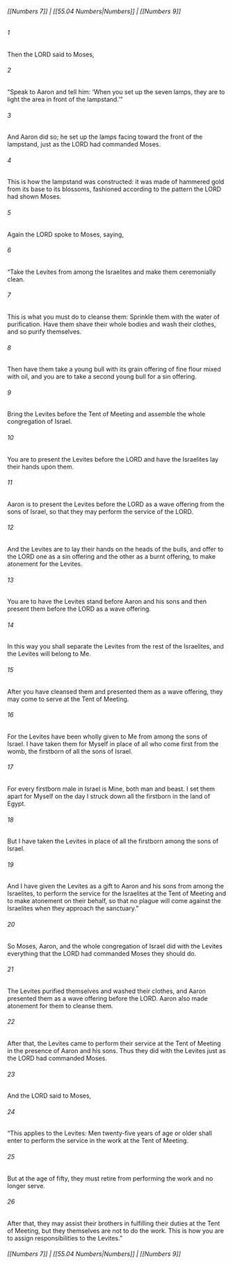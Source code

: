 
###### [[Numbers 7]] | [[55.04 Numbers|Numbers]] | [[Numbers 9]]

###### 1
Then the LORD said to Moses,
###### 2
“Speak to Aaron and tell him: ‘When you set up the seven lamps, they are to light the area in front of the lampstand.’”
###### 3
And Aaron did so; he set up the lamps facing toward the front of the lampstand, just as the LORD had commanded Moses.
###### 4
This is how the lampstand was constructed: it was made of hammered gold from its base to its blossoms, fashioned according to the pattern the LORD had shown Moses.
###### 5
Again the LORD spoke to Moses, saying,
###### 6
“Take the Levites from among the Israelites and make them ceremonially clean.
###### 7
This is what you must do to cleanse them: Sprinkle them with the water of purification. Have them shave their whole bodies and wash their clothes, and so purify themselves.
###### 8
Then have them take a young bull with its grain offering of fine flour mixed with oil, and you are to take a second young bull for a sin offering.
###### 9
Bring the Levites before the Tent of Meeting and assemble the whole congregation of Israel.
###### 10
You are to present the Levites before the LORD and have the Israelites lay their hands upon them.
###### 11
Aaron is to present the Levites before the LORD as a wave offering from the sons of Israel, so that they may perform the service of the LORD.
###### 12
And the Levites are to lay their hands on the heads of the bulls, and offer to the LORD one as a sin offering and the other as a burnt offering, to make atonement for the Levites.
###### 13
You are to have the Levites stand before Aaron and his sons and then present them before the LORD as a wave offering.
###### 14
In this way you shall separate the Levites from the rest of the Israelites, and the Levites will belong to Me.
###### 15
After you have cleansed them and presented them as a wave offering, they may come to serve at the Tent of Meeting.
###### 16
For the Levites have been wholly given to Me from among the sons of Israel. I have taken them for Myself in place of all who come first from the womb, the firstborn of all the sons of Israel.
###### 17
For every firstborn male in Israel is Mine, both man and beast. I set them apart for Myself on the day I struck down all the firstborn in the land of Egypt.
###### 18
But I have taken the Levites in place of all the firstborn among the sons of Israel.
###### 19
And I have given the Levites as a gift to Aaron and his sons from among the Israelites, to perform the service for the Israelites at the Tent of Meeting and to make atonement on their behalf, so that no plague will come against the Israelites when they approach the sanctuary.”
###### 20
So Moses, Aaron, and the whole congregation of Israel did with the Levites everything that the LORD had commanded Moses they should do.
###### 21
The Levites purified themselves and washed their clothes, and Aaron presented them as a wave offering before the LORD. Aaron also made atonement for them to cleanse them.
###### 22
After that, the Levites came to perform their service at the Tent of Meeting in the presence of Aaron and his sons. Thus they did with the Levites just as the LORD had commanded Moses.
###### 23
And the LORD said to Moses,
###### 24
“This applies to the Levites: Men twenty-five years of age or older shall enter to perform the service in the work at the Tent of Meeting.
###### 25
But at the age of fifty, they must retire from performing the work and no longer serve.
###### 26
After that, they may assist their brothers in fulfilling their duties at the Tent of Meeting, but they themselves are not to do the work. This is how you are to assign responsibilities to the Levites.”

###### [[Numbers 7]] | [[55.04 Numbers|Numbers]] | [[Numbers 9]]
